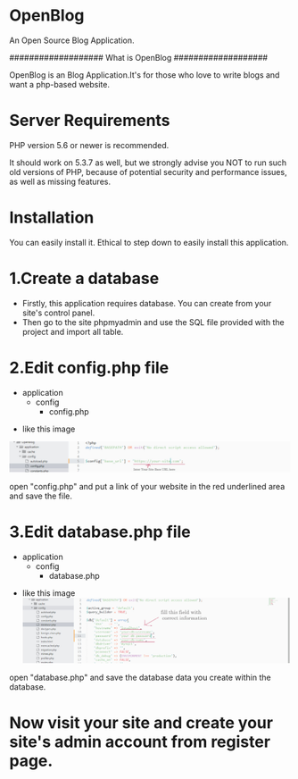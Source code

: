 # OpenBlog
An Open Source Blog Application.

###################
What is OpenBlog
###################

OpenBlog is an Blog Application.It's for those who love to write blogs and want a php-based website.


# Server Requirements

PHP version 5.6 or newer is recommended.

It should work on 5.3.7 as well, but we strongly advise you NOT to run
such old versions of PHP, because of potential security and performance
issues, as well as missing features.


# Installation

You can easily install it. Ethical to step down to easily install this application.


# 1.Create a database
  * Firstly, this application requires database. You can create from your site's control panel. 
  * Then go to the site phpmyadmin and use the SQL file provided with the project and import all table.


# 2.Edit config.php file
  - application
    - config
      - config.php
      
* like this image

![img](images/temp/config.jpg?raw=true "config.php")

open "config.php" and  put a link of your website in the red underlined area and save the file.
      

# 3.Edit database.php file
  - application
    - config
      - database.php 
      
      
* like this image
![img](images/temp/database.jpg?raw=true "database.php ")

open "database.php" and save the database data you create within the database.



# Now visit your site and create your site's admin account from register page.

          
